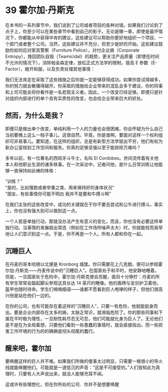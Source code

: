 # 39 霍尔加·丹斯克

在本书的一系列章节中，我们谈到了公司或者项目的各种对错。如果我们讨论到了点子上，你至少可以在某些章节中看到自己的影子。无论是哪一章，即使是最坏情况下，你都能从中获得中肯的建议，这些建议可以帮助你更好地组织一个项目、一个部门或者整个公司。当然，这些建议并不充分，但至少是好的开始。这些建议鼓励你如何应对家具警察（Furniture Police），对付企业熵（Corporate Entropy），挽回团队自毁（Teamicidal）的趋势，更关注产品质量（即使在时间不允许的情况下），消除帕金森定律，放松正式方法学的限制，提高 E 参数（E-Factor），敞开和服，以及负责处理其他事情：

我们无法肯定在采取了这些措施之后你就一定能够获得成功。如果你尝试得越多，你的努力就会散播得越开。你采取的措施给企业带来的混乱会多于建设，你的同事和上司可能会将你看作是一名悲观主义者。因此，一个改变已经足够。即便只是针对组织内部进行的单个具有实质性的改变，也会给企业带来巨大的好处。

## 然而，为什么是我？

即便只是做出单个改变，单纯利用一个人的力量也会很困难。你会怀疑为什么自己当初要摊上这么一档子事儿。这很自然。毕竟，你是谁啊，要面对这样一个权利组织可非易事儿。要知道，在这样的组织，总是有新型方法学层出不穷，他们有权为新办公室规划工作空间和服务。你真的足够坚强以至于能排除万难吗？

多年以前，有一位著名的西班牙斗牛士，名叫 El Cordobes。世间流传着有关他本人和他职业生涯的诸多轶事。在一次采访中，记者问他，是什么日常训练让他能够一直保持如此棒的体格：

“训练？”  
“是的，比如慢跑或者举重之类，用来保持好的身体状况”  
“朋友，有些事情你可能不明白 我并不是要和牛搏斗啊”

在我们主张的这些改变中，成功的关键就在于你不要去尝试和公牛进行搏斗。事实上，你也没有强大到可以做到这一点。

一个人若是单独行动，那就没办法产生有意义的变化，而且，你也没有必要这样单独行动。当事情的发展超出常态（例如在工作场所噪声太大）时，你就能轻而易举地让人们意识到这一点。于是，你不再是一个人。所有人都和你在一起。

## 沉睡巨人

在丹麦的哥本哈根以北便是 Kronborg 城堡。你只需要花上几克朗，便可以参观霍尔加·丹斯克——丹麦传说中的“沉睡巨人”。在国家处于和平时，他安静地睡着。但是，一旦国家处于危险中，霍尔加·丹斯克便会苏醒，面目十分狰狞：丹麦的所有学生常常会踮起脚尖参观这具长达 14 英尺的睡像。他的盾牌与宝剑护卫着他，盔甲也随时待命。学生们喃喃细语——谁都不愿看到巨人咆哮的样子，但他们很高兴他是站在他们一边的。

在你的公司，也有可能存在着这样的“沉睡巨人”，只要一有危险，他就能挺身而出。要是企业内部存在太多的熵，太缺乏常识，就濒临危险了。你的那些同事和下属在平时极为理性，一旦耐性耗尽忍无可忍，他们可能就化身为巨人了。无论他们是不是在为全局着想，只要他们看到一些愚蠢的事情时，就会直接指出。而一些损害工作环境的行为的的确确是彻头彻尾的蠢行。

## 醒来吧，霍尔加

要唤醒这样的巨人并不难。如果我们所做的傻事太过明显，只需要一根很小的导火线就能唤醒他们。可能就是一道低沉的声音：“这是不可接受的。”人们皆知此为真理时，只要有人大声说出来，就没人能够充耳不闻。

这或许有些理想化，但在你所处的公司．你并不是想要唤醒
